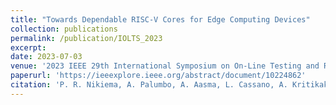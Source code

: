 ```yaml
---
title: "Towards Dependable RISC-V Cores for Edge Computing Devices"
collection: publications
permalink: /publication/IOLTS_2023
excerpt:
date: 2023-07-03
venue: '2023 IEEE 29th International Symposium on On-Line Testing and Robust System Design (IOLTS)'
paperurl: 'https://ieeexplore.ieee.org/abstract/document/10224862'
citation: 'P. R. Nikiema, A. Palumbo, A. Aasma, L. Cassano, A. Kritikakou, A. Kulmala, J. Lukkarila, M. Ottavi, R. Psiakis and M. Traiola (2023). &quot;Towards Dependable RISC-V Cores for Edge Computing Devices.&quot; <i>2023 IEEE 29th International Symposium on On-Line Testing and Robust System Design (IOLTS)</i>.'
---
```

